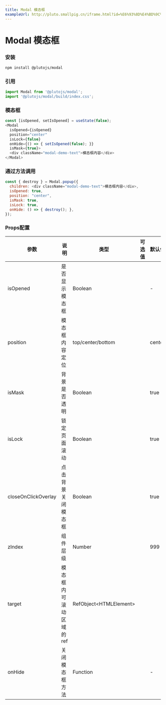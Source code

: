 ```yaml
---
title: Modal 模态框
exampleUrl: http://pluto.smallpig.cn/iframe.html?id=%E6%93%8D%E4%BD%9C%E5%8F%8D%E9%A6%88-modal-%E6%A8%A1%E6%80%81%E6%A1%86--story-1
---
```


# Modal 模态框

### 安装
``` bash
npm install @plutojs/modal
```

### 引用
``` js
import Modal from '@plutojs/modal';
import '@plutojs/modal/build/index.css';
```

### 模态框
``` js
const [isOpened, setIsOpened] = useState(false);
<Modal
  isOpened={isOpened}
  position="center"
  isLock={false}
  onHide={() => { setIsOpened(false); }}
  isMask={true}>
  <div className="modal-demo-text">模态框内容</div>
</Modal>
```

### 通过方法调用
```js
const { destroy } = Modal.popup({
  children: <div className="modal-demo-text">模态框内容</div>,
  isOpened: true,
  position: "center",
  isMask: true,
  isLock: true,
  onHide: () => { destroy(); },
});
```

### Props配置
| 参数 | 说明 | 类型 | 可选值 | 默认值 | 必填 |
| ---- | ---- | ---- | ---- | ---- | ---- |
| isOpened | 是否显示模态框 | Boolean || - | 是 |
| position | 模态框内容定位 | top/center/bottom || center | 否 |
| isMask | 背景是否透明 | Boolean || true | 否 |
| isLock | 锁定页面滚动 | Boolean || true | 否 |
| closeOnClickOverlay | 点击背景关闭模态框 | Boolean || true | 否 |
| zIndex | 组件层级 | Number || 999 | 否 |
| target | 模态框内可滚动区域的ref | RefObject\<HTMLElement\> ||| 否 |
| onHide | 关闭模态框方法 | Function || - | 是 |